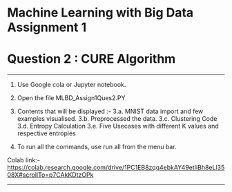 
# Machine Learning with Big Data Assignment 1

# Question 2 : CURE Algorithm


**********************************************************************************************************

1. Use Google cola or Jupyter notebook.

2. Open the file MLBD_Assign1Ques2.PY

3. Contents that will be displayed :-
   3.a. MNIST data import and few examples visualised.
   3.b. Preprocessed the data.
   3.c. Clustering Code
   3.d. Entropy Calculation
   3.e. Five Usecases with different K values and respective entropies

4. To run all the commands, use run all from the menu bar.

Colab link:- https://colab.research.google.com/drive/1PC1EB8zqq4ebkAY49etIiBh8eLl3508X#scrollTo=p7CAkKDtzOPk

**********************************************************************************************************



